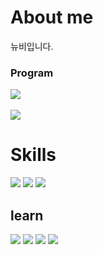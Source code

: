 <h1>About me</h1>
뉴비입니다.
<h3>Program</h3>
<div><img src="https://img.shields.io/badge/vscode-007ACC.svg?style=for-the-badge&logo=visualstudiocode&logoColor=white" /></div>
<br>
<img src="https://github-readme-stats.vercel.app/api?username=XII1071&show_icons=true&theme=ambient_gradient">
<br>
<h1>Skills</h1>
<div><img src="https://img.shields.io/badge/Html5-E34F26.svg?style=for-the-badge&logo=html5&logoColor=white" /> <img src="https://img.shields.io/badge/CSS3-1572B6.svg?style=for-the-badge&logo=css3&logoColor=white" /> <img src="https://img.shields.io/badge/figma-abd2ff.svg?style=for-the-badge&logo=figma&logoColor=white" /></div>
<h2>learn</h2>
<div><img src="https://img.shields.io/badge/React-31A8FF?logo=react&logoColor=white&style=for-the-badge" /> <img src="https://img.shields.io/badge/Node.js-339933.svg?style=for-the-badge&logo=nodedotjs&logoColor=white" /> <img src="https://img.shields.io/badge/JavaScript-F7DF1E.svg?style=for-the-badge&logo=JavaScript&logoColor=black" /> <img src="https://img.shields.io/badge/TypeScript-3178C6.svg?style=for-the-badge&logo=typescript&logoColor=black" /></div>
